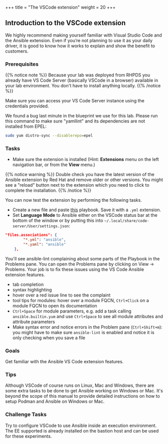 +++
title = "The VSCode extension"
weight = 20
+++

## Introduction to the VSCode extension

We highly recommend making yourself familiar with Visual Studio Code and the Ansible extension. Even if you’re not planning to use it as your daily driver, it is good to know how it works to explain and show the benefit to customers.

### Prerequisites

{{% notice note %}}
Because your lab was deployed from RHPDS you already have VS Code Server (basically VSCode in a browser) available in your lab environment. You don't have to install anything locally.
{{% /notice %}}

Make sure you can access your VS Code Server instance using the credentials provided.

We found a bug last minute in the blueprint we use for this lab. Please run this command to make sure "yamllint" and its dependencies are not installed from EPEL:

```bash
sudo yum distro-sync --disablerepo=epel
```

### Tasks

* Make sure the extension is installed (Hint: **Extensions** menu on the left navigation bar, or from the **View** menu.)

{{% notice warning %}}
Double check you have the latest version of the Ansible extension by Red Hat and remove older or other versions. You might see a "reload" button next to the extension which you need to click to complete the installation.
{{% /notice %}}

You can now test the extension by performing the following tasks.

* Create a new file and paste [this](https://github.com/ansible-learnfest/playbooks-example/blob/main/apache_install.yml) playbook. Save it with a `.yml` extension.
* Set **Language Mode** to Ansible either on the VSCode status bar at the bottom of the window or by putting this into `~/.local/share/code-server/User/settings.json`:

```json
"files.associations": {
        "*.yml": "ansible",
        "*.yaml": "ansible"
    },
```

You'll see ansible-lint complaining about some parts of the Playbook in the Problems pane. You can open the Problems pane by clicking on View -> Problems. Your job is to fix these issues using the VS Code Ansible extension features.

* tab completion
* syntax highlighting
* hover over a red issue line to see the complaint
* tool tips for modules: hover over a module FQCN, `Ctrl+Click` on a module FQCN to open its documentation
* `Ctrl+Space` for module parameters, e.g. add a task calling `ansible.builtin.yum` and use `Ctrl+Space` to see all module attributes and attribute parameters
* Make syntax error and notice errors in the Problem pane (`Ctrl+Shift+m`): you might have to make sure `ansible-lint` is enabled and notice it is only checking when you save a file

### Goals

Get familiar with the Ansible VS Code extension features.

### Tips

Although VSCode of course runs on Linux, Mac and Windows, there are some extra tasks to be done to get Ansible working on Windows or Mac. It's beyond the scope of this manual to provide detailed instructions on how to setup Podman and Ansible on Windows or Mac.

### Challenge Tasks

Try to configure VSCode to use Ansible inside an execution environment. The EE supported is already installed on the bastion host and can be used for these experiments.
